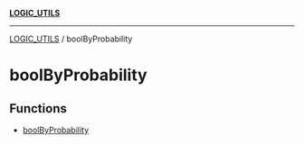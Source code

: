 [**LOGIC_UTILS**](../README.md)

***

[LOGIC_UTILS](../README.md) / boolByProbability

# boolByProbability

## Functions

- [boolByProbability](functions/boolByProbability.md)
